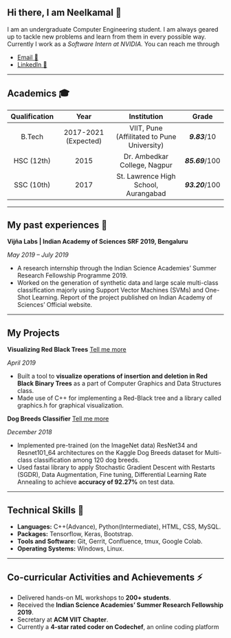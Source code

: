 ## Hi there, I am Neelkamal 👋

I am an undergraduate Computer Engineering student. I am always geared up to tackle new problems and learn from them in every possible way.
Currently I work as a *Software Intern at NVIDIA.*
 You can reach me through
* [Email 📧](mailto:neelkamal.17u131@viit.ac.in)
* [LinkedIn 📮](https://www.linkedin.com/in/neelkamal-bharati-702147157/)

------------------------
## Academics 🎓

|  Qualification  | Year   | Institution | Grade |
|:------------:|:---------------:|:-----:|:----:|
| B.Tech            | 2017-2021 (Expected) | VIIT, Pune (Affilitated to Pune University) | ***9.83***/10|
| HSC (12th)  | 2015        | Dr. Ambedkar College, Nagpur| ***85.69***/100|
| SSC (10th)    | 2017       |  St. Lawrence High School, Aurangabad | ***93.20***/100|

----------------
## My past experiences 🔭
**Vijña Labs | Indian Academy of Sciences SRF 2019, Bengaluru**

*May 2019 – July 2019*
* A research internship through the Indian Science Academies’ Summer Research Fellowship Programme 2019.
* Worked on the generation of synthetic data and large scale multi-class classification majorly using Support Vector Machines (SVMs) and One-Shot Learning. Report of the project published on Indian Academy of Sciences’ Official website. 
-------------------------
## My Projects
**Visualizing Red Black Trees** [ Tell me more ](https://github.com/neelkamalsb/SDproject)

*April 2019*
* Built a tool to **visualize operations of insertion and deletion in Red Black Binary Trees** as a part of Computer Graphics and Data Structures class.
* Made use of C++ for implementing a Red-Black tree and a library called graphics.h for graphical visualization.

**Dog Breeds Classifier** [ Tell me more ](https://github.com/neelkamalsb/DeepLearningWithFastai)

*December 2018*
* Implemented pre-trained (on the ImageNet data) ResNet34 and Resnet101_64 architectures on the Kaggle Dog Breeds dataset for Multi-class classification among 120 dog breeds.
* Used fastai library to apply Stochastic Gradient Descent with Restarts (SGDR), Data Augmentation, Fine tuning, Differential Learning Rate Annealing to achieve **accuracy of 92.27%** on test data.

---------------------
## Technical Skills 🌱
* **Languages:** C++(Advance), Python(Intermediate), HTML, CSS, MySQL.
* **Packages:** Tensorflow, Keras, Bootstrap.
* **Tools and Software:** Git, Gerrit, Confluence, tmux, Google Colab.
* **Operating Systems:** Windows, Linux.
----------------------

## Co-curricular Activities and Achievements ⚡
* Delivered hands-on ML workshops to **200+ students**.
* Received the **Indian Science Academies’ Summer Research Fellowship 2019**.
* Secretary at **ACM VIIT Chapter**.
* Currently a **4-star rated coder on Codechef**, an online coding platform
<!--
**neelkamalsb/neelkamalsb** is a ✨ _special_ ✨ repository because its `README.md` (this file) appears on your GitHub profile.

Here are some ideas to get you started:

- 🔭 I’m currently working on ...
- 🌱 I’m currently learning ...
- 👯 I’m looking to collaborate on ...
- 🤔 I’m looking for help with ...
- 💬 Ask me about ...
- 📫 How to reach me: ...
- 😄 Pronouns: ...
- ⚡ Fun fact: ...
-->
